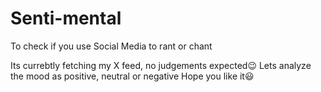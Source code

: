 # Senti-mental
To check if you use Social Media to rant or chant

Its currebtly fetching my X feed, no judgements expected😉
Lets analyze the mood as positive, neutral or negative 
Hope you like it😃



